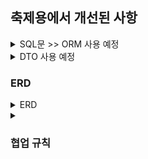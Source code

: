 <h2> 축제용에서 개선된 사항 </h2>

<details>
<summary>SQL문 >> ORM 사용 예정 </summary>
</details>

<details>
<summary>DTO 사용 예정 </summary>
</details>


<h3>ERD</h3>

<details>
<summary>ERD</summary>    

![294210307-4daa9a3f-fffa-4143-a812-ceab46d8201e](https://github.com/UMC-UNIVEUS/UNIVEUS-backend/assets/131960164/d3b0d8c6-d890-4d67-a152-0ea99302fab8)


</details>

<details>
<summary><h3>협업 규칙</h3> </summary>

archivvonjang님의 [블로그](https://velog.io/@archivvonjang/Git-Commit-Message-Convention) 를 참고하여 정리하였습니다.
<br/>
<br/>


## Commit Message Convention

### 1. Commit Message Structure
-   기본적인 커밋 메시지 구조

    ```
      제목 (Type: Subject)
      (한줄 띄어 분리)
      본문 (Body)
      (한줄 띄어 분리)
      꼬리말 (Footer)
    ```

### 2. Commit Type
-  커밋의 타입 구성
  
    ```
      태그: 제목 
      (:space 제목으로 : 뒤에만 space를 넣는다.)
    ```
    <br/>
    
    |Tag Name|Description|
    |:--:|:--:|
    |Feat|새로운 기능을 추가|
    |Fix|버그 수정|
    |!BREAKING CHANGE|커다란 API 변경의 경우|
    |!HOTFIX|급하게 치명적인 버그를 고쳐야하는 경우|
    |Style|코드 포맷 변경, 세미 콜론 누락, 코드 수정이 없는 경우|
    |Refactor|Production Code(실제 사용하는 코드) 리팩토링|
    |Comment|필요한 주석 추가 및 변경|
    |Docs|문서 수정|
    |Test|테스트 코드 추가, Production Code(실제 사용하는 코드) 변경 없음|
    |Chore|빌드 업무 수정, 패키지 매니저 수정, 패키지 관리자 구성 등 업데이트, Production Code 변경 없음|
    |Rename|파일 혹은 폴더명을 수정하거나 옮기는 작업만인 경우|
    |Remove|파일을 삭제하는 작업만 수행한 경우|
    <br/>

    추가적인 문맥 정보를 제공하기 위한 목적으로 괄호 안에 적을 수도 있다.
    ```
      Feat(navigation)
      Fix(DB)
    ```

### 3. Subject
-  제목은 50글자 이내로 작성한다.
-  첫글자는 대문자로 작성한다.
-  마침표 및 특수기호는 사용하지 않는다.
-  영문으로 작성하는 경우 동사(원형)을 가장 앞에 명령어로 작성한다.
-  과거시제는 사용하지 않는다.
-  간결하고 요점적으로 즉, 개조식 구문으로 작성한다


```
EX)
Fixed --> Fix
Added --> Add
Modified --> Modify
```

### 4. Body
-  72 글자 이내로 작성한다.
-  최대한 상세히 작성한다. (코드 변경의 이유를 명확히 작성할수록 좋다)
-  어떻게 변경했는지보다 무엇을, 왜 변경했는지 작성한다.
<br/>

### 5. Footer
-  선택사항
-  자세한 건 블로그 참고
<br/>

### 6. Example

```
Ex1)
Feat: 회원 가입 기능 구현 ---> Commit Type

SMS, 이메일 중복확인 API 개발 ---> Body

Resolves: #123 ---> Footer (선택 사항항)
Ref: #456
Related to: #48, #45

Ex2)
!BREAKING CHANGE: 게시글 작성 API 변경

게시글 작성 시 참여자 초대의 ~~ 부분에서 프론트에 데이터를 정확하게 응답하기 위해 ~~한 부분을  ~~하게끔 변경한다.
```
<br/>

커밋 메시지를 여러 줄 입력하려면??
```
git commit -m "커밋메시지 입력
~~~
~~~
```
위처럼 따옴표를 닫지 않고 계속 입력하면 된다.

<br/>


그 외 자주 쓰이는 예시
```
  Fix : 버그 수정                                                   ---> Commit Type
  Fix my test                                                       ---> Body
  Fix typo in style.css
  Fix my test to return undefined
  Fix error when using my function

  Update : Fix와 달리 원래 정상적으로 동작했지만 보완의 개념       ---> Commit Type
  Update harry-server.js to use HTTPS                             ---> Body

  Add                                                             ---> Commit Type
  Add documentation for the defaultPort option                     ---> Body
  Add example for setting Vary: Accept-Encoding header in zlib.md

  Remove(Clean이나 Eliminate) : ‘unnecessary’, ‘useless’, ‘unneeded’, ‘unused’, ‘duplicated’가 붙는 경우가 많음 ---> Commit Type
  Remove fallback cache                                                                                       ---> Body
  Remove unnecessary italics from child_process.md

  Refactor : 리팩토링                                                   ---> Commit Type

  Simplify : Refactor와 유사하지만 약한 수정, 코드 단순화                 ---> Commit Type

  Improve : 호환성, 테스트 커버리지, 성능, 검증 기능, 접근성 등의 향상     ---> Commit Type
  Improve iOS's accessibilityLabel performance by up to 20%               ---> Body

  Implement : 코드 추가보다 큰 단위의 구현                                 ---> Commit Type
  Implement bundle sync status                                             ---> Body

  Correct : 주로 문법의 오류나 타입의 변경, 이름 변경 등에 사용             ---> Commit Type
  Correct grammatical error in BUILDING.md                                 ---> Body

  Prevent                                                                 ---> Commit Type
  Prevent hello handler from saying Hi in hi.js                           ---> Body

  Avoid : Prevent는 못하게 막지만, Avoid는 회피(if 등)                     ---> Commit Type
  Avoid flusing uninitialized traces                                       ---> Body

  Move : 코드나 파일의 이동                                                 ---> Commit Type
  Move function from header to source file                                 ---> Body

  Rename : 이름 변경                                                       ---> Commit Type
  Rename node-report to report                                             ---> Body
```

### 7. Emoji
-    이슈를 파고, 글 내용에다가 아래의 이모지와 함께 어떤 것을 할지 자세히 적는다.
<br/>
🎨	코드의 형식 / 구조를 개선 할 때<br/>
📰	새 파일을 만들 때<br/>
📝	사소한 코드 또는 언어를 변경할 때<br/>
🐎	성능을 향상시킬 때<br/>
📚	문서를 쓸 때<br/>
🐛	버그 reporting할 때, @FIXME 주석 태그 삽입<br/>
🚑	버그를 고칠 때<br/>
🐧	리눅스에서 무언가를 고칠 때<br/>
🍎	Mac OS에서 무언가를 고칠 때<br/>
🏁	Windows에서 무언가를 고칠 때<br/>
🔥	코드 또는 파일 제거할 때 , @CHANGED주석 태그와 함께<br/>
🚜	파일 구조를 변경할 때 . 🎨과 함께 사용<br/>
🔨	코드를 리팩토링 할 때<br/>
☔️	테스트를 추가 할 때<br/>
🔬	코드 범위를 추가 할 때<br/>
💚	CI 빌드를 고칠 때<br/>
🔒	보안을 다룰 때<br/>
⬆️	종속성을 업그레이드 할 때<br/>
⬇️	종속성을 다운 그레이드 할 때<br/>
⏩	이전 버전 / 지점에서 기능을 전달할 때<br/>
⏪	최신 버전 / 지점에서 기능을 백 포트 할 때<br/>
👕	linter / strict / deprecation 경고를 제거 할 때<br/>
💄	UI / style 개선시<br/>
♿️	접근성을 향상시킬 때<br/>
🚧	WIP (진행중인 작업)에 커밋, @REVIEW주석 태그와 함께 사용<br/>
💎	New Release<br/>
🔖	버전 태그<br/>
🎉	Initial Commit<br/>
🔈	로깅을 추가 할 때<br/>
🔇	로깅을 줄일 때<br/>
✨	새로운 기능을 소개 할 때<br/>
⚡️	도입 할 때 이전 버전과 호환되지 않는 특징, @CHANGED주석 태그 사용<br/>
💡	새로운 아이디어, @IDEA주석 태그<br/>
🚀	배포 / 개발 작업 과 관련된 모든 것<br/>
🐘	PostgreSQL 데이터베이스 별 (마이그레이션, 스크립트, 확장 등)<br/>
🐬	MySQL 데이터베이스 특정 (마이그레이션, 스크립트, 확장 등)<br/>
🍃	MongoDB 데이터베이스 특정 (마이그레이션, 스크립트, 확장 등)<br/>
🏦	일반 데이터베이스 별 (마이그레이션, 스크립트, 확장명 등)<br/>
🐳	도커 구성<br/>
🤝	파일을 병합 할 때
</details>


